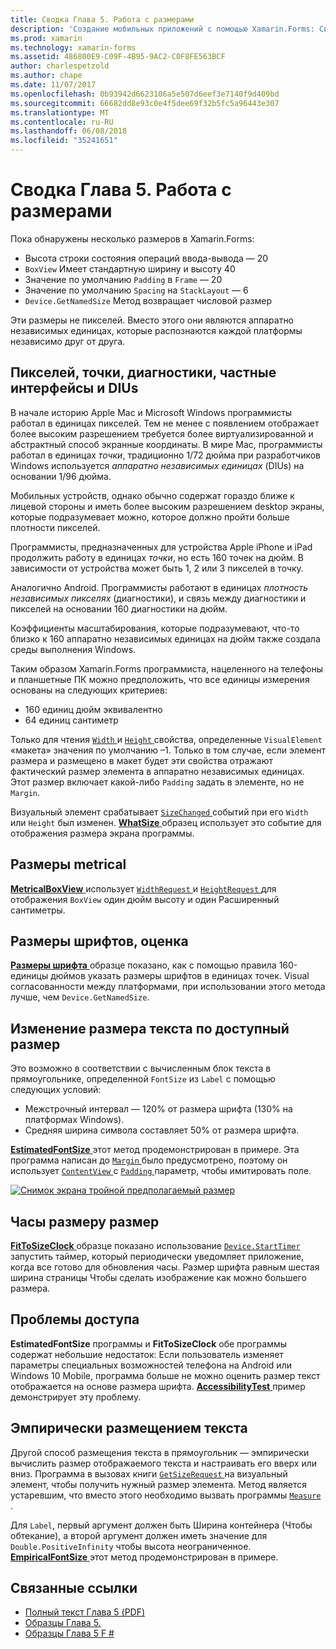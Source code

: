 ```yaml
---
title: Сводка Глава 5. Работа с размерами
description: 'Создание мобильных приложений с помощью Xamarin.Forms: Сводка Глава 5. Работа с размерами'
ms.prod: xamarin
ms.technology: xamarin-forms
ms.assetid: 486800E9-C09F-4B95-9AC2-C0F8FE563BCF
author: charlespetzold
ms.author: chape
ms.date: 11/07/2017
ms.openlocfilehash: 0b93942d6623106a5e507d6eef3e7140f9d409bd
ms.sourcegitcommit: 66682dd8e93c0e4f5dee69f32b5fc5a96443e307
ms.translationtype: MT
ms.contentlocale: ru-RU
ms.lasthandoff: 06/08/2018
ms.locfileid: "35241651"
---
```

# <a name="summary-of-chapter-5-dealing-with-sizes"></a>Сводка Глава 5. Работа с размерами

Пока обнаружены несколько размеров в Xamarin.Forms:

- Высота строки состояния операций ввода-вывода — 20
- `BoxView` Имеет стандартную ширину и высоту 40
- Значение по умолчанию `Padding` в `Frame` — 20
- Значение по умолчанию `Spacing` на `StackLayout` — 6
- `Device.GetNamedSize` Метод возвращает числовой размер

Эти размеры не пикселей. Вместо этого они являются аппаратно независимых единицах, которые распознаются каждой платформы независимо друг от друга.

## <a name="pixels-points-dps-dips-and-dius"></a>Пикселей, точки, диагностики, частные интерфейсы и DIUs

В начале историю Apple Mac и Microsoft Windows программисты работал в единицах пикселей. Тем не менее с появлением отображает более высоким разрешением требуется более виртуализированной и абстрактный способ экранные координаты. В мире Mac, программисты работал в единицах *точки*, традиционно 1/72 дюйма при разработчиков Windows используется *аппаратно независимых единицах* (DIUs) на основании 1/96 дюйма.

Мобильных устройств, однако обычно содержат гораздо ближе к лицевой стороны и иметь более высоким разрешением desktop экраны, которые подразумевает можно, которое должно пройти больше плотности пикселей.

Программисты, предназначенных для устройства Apple iPhone и iPad продолжить работу в единицах *точки*, но есть 160 точек на дюйм. В зависимости от устройства может быть 1, 2 или 3 пикселей в точку.

Аналогично Android. Программисты работают в единицах *плотность независимых пикселях* (диагностики), и связь между диагностики и пикселей на основании 160 диагностики на дюйм.

Коэффициенты масштабирования, которые подразумевают, что-то близко к 160 аппаратно независимых единицах на дюйм также создала среды выполнения Windows.

Таким образом Xamarin.Forms программиста, нацеленного на телефоны и планшетные ПК можно предположить, что все единицы измерения основаны на следующих критериев:

- 160 единиц дюйм эквивалентно
- 64 единиц сантиметр

Только для чтения [ `Width` ](https://developer.xamarin.com/api/property/Xamarin.Forms.VisualElement.Width/) и [ `Height` ](https://developer.xamarin.com/api/property/Xamarin.Forms.VisualElement.Height/) свойства, определенные `VisualElement` «макета» значения по умолчанию &ndash;1. Только в том случае, если элемент размера и размещено в макет будет эти свойства отражают фактический размер элемента в аппаратно независимых единицах. Этот размер включает какой-либо `Padding` задать в элементе, но не `Margin`.

Визуальный элемент срабатывает [ `SizeChanged` ](https://developer.xamarin.com/api/event/Xamarin.Forms.VisualElement.SizeChanged/) событий при его `Width` или `Height` был изменен. [ **WhatSize** ](https://github.com/xamarin/xamarin-forms-book-samples/tree/master/Chapter05/WhatSize) образец использует это событие для отображения размера экрана программы.

## <a name="metrical-sizes"></a>Размеры metrical

[ **MetricalBoxView** ](https://github.com/xamarin/xamarin-forms-book-samples/tree/master/Chapter05/MetricalBoxView) использует [ `WidthRequest` ](https://developer.xamarin.com/api/property/Xamarin.Forms.VisualElement.WidthRequest/) и [ `HeightRequest` ](https://developer.xamarin.com/api/property/Xamarin.Forms.VisualElement.HeightRequest/) для отображения `BoxView` один дюйм высоту и один Расширенный сантиметры.

## <a name="estimated-font-sizes"></a>Размеры шрифтов, оценка

[ **Размеры шрифта** ](https://github.com/xamarin/xamarin-forms-book-samples/tree/master/Chapter05/FontSizes) образце показано, как с помощью правила 160-единицы дюймов указать размеры шрифтов в единицах точек. Visual согласованности между платформами, при использовании этого метода лучше, чем `Device.GetNamedSize`.

## <a name="fitting-text-to-available-size"></a>Изменение размера текста по доступный размер

Это возможно в соответствии с вычисленным блок текста в прямоугольнике, определенной `FontSize` из `Label` с помощью следующих условий:

- Межстрочный интервал — 120% от размера шрифта (130% на платформах Windows).
- Средняя ширина символа составляет 50% от размера шрифта.

[ **EstimatedFontSize** ](https://github.com/xamarin/xamarin-forms-book-samples/tree/master/Chapter05/EstimatedFontSize) этот метод продемонстрирован в примере. Эта программа написан до [ `Margin` ](https://developer.xamarin.com/api/property/Xamarin.Forms.View.Margin/) было предусмотрено, поэтому он использует [ `ContentView` ](https://developer.xamarin.com/api/type/Xamarin.Forms.ContentView/) с [ `Padding` ](https://developer.xamarin.com/api/property/Xamarin.Forms.Layout.Padding/) параметр, чтобы имитировать поле.

[![Снимок экрана тройной предполагаемый размер](images/ch05fg07-small.png "текста по размеру доступный размер")](images/ch05fg07-large.png#lightbox "текста по размеру доступный размер")

## <a name="a-fit-to-size-clock"></a>Часы размеру размер

[ **FitToSizeClock** ](https://github.com/xamarin/xamarin-forms-book-samples/tree/master/Chapter05/FitToSizeClock) образце показано использование [ `Device.StartTimer` ](https://developer.xamarin.com/api/member/Xamarin.Forms.Device.StartTimer/p/System.TimeSpan/System.Func%7BSystem.Boolean%7D/) запустить таймер, который периодически уведомляет приложение, когда все готово для обновления часы. Размер шрифта равным шестая ширина страницы Чтобы сделать изображение как можно большего размера.

## <a name="accessibility-issues"></a>Проблемы доступа

**EstimatedFontSize** программы и **FitToSizeClock** обе программы содержат небольшие недостаток: Если пользователь изменяет параметры специальных возможностей телефона на Android или Windows 10 Mobile, программа больше не можно оценить размер текст отображается на основе размера шрифта. [ **AccessibilityTest** ](https://github.com/xamarin/xamarin-forms-book-samples/tree/master/Chapter05/AccessibilityTest) пример демонстрирует эту проблему.

## <a name="empirically-fitting-text"></a>Эмпирически размещением текста

Другой способ размещения текста в прямоугольник — эмпирически вычислить размер отображаемого текста и настраивать его вверх или вниз. Программа в вызовах книги [ `GetSizeRequest` ](https://developer.xamarin.com/api/member/Xamarin.Forms.VisualElement.GetSizeRequest/p/System.Double/System.Double/) на визуальный элемент, чтобы получить нужный размер элемента. Метод является устаревшим, что вместо этого необходимо вызвать программы [ `Measure` ](https://developer.xamarin.com/api/member/Xamarin.Forms.VisualElement.Measure/p/System.Double/System.Double/Xamarin.Forms.MeasureFlags/).

Для `Label`, первый аргумент должен быть Ширина контейнера (Чтобы обтекание), а второй аргумент должен иметь значение для `Double.PositiveInfinity` чтобы высота неограниченное. [ **EmpiricalFontSize** ](https://github.com/xamarin/xamarin-forms-book-samples/tree/master/Chapter05/EmpiricalFontSize) этот метод продемонстрирован в примере.



## <a name="related-links"></a>Связанные ссылки

- [Полный текст Глава 5 (PDF)](https://download.xamarin.com/developer/xamarin-forms-book/XamarinFormsBook-Ch05-Apr2016.pdf)
- [Образцы Глава 5.](https://github.com/xamarin/xamarin-forms-book-samples/tree/master/Chapter05)
- [Образцы Глава 5 F #](https://github.com/xamarin/xamarin-forms-book-samples/tree/master/Chapter05/FS)
